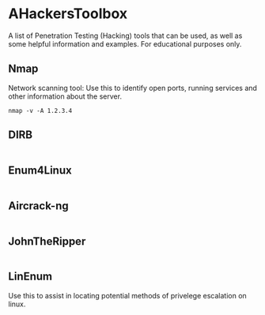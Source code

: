# AHackersToolbox
A list of Penetration Testing (Hacking) tools that can be used, as well as some helpful information and examples. For educational purposes only.



Nmap
----
Network scanning tool: Use this to identify open ports, running services and other information about the server.

```
nmap -v -A 1.2.3.4
```


DIRB
----

```
```


Enum4Linux
----------

```
```


Aircrack-ng
-----------

```
```


JohnTheRipper
-------------

```
```


LinEnum
-------
Use this to assist in locating potential methods of privelege escalation on linux.

```
```

